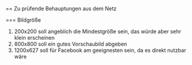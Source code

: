 == Zu prüfende Behauptungen aus dem Netz

=== Bildgröße

1. 200x200 soll angeblich die Mindestgröße sein, das würde aber sehr klein erscheinen
2. 800x800 soll ein gutes Vorschaubild abgeben
3. 1200x627 soll für Facebook am geeignesten sein, da es direkt nutzbar wäre

